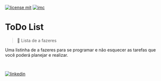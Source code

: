 [![license mit](https://img.shields.io/github/license/mrbrenio/simplesimc)](https://github.com/MrBrenio/todo-list/blob/main/LICENSE) [![imc](https://img.shields.io/badge/MrBrenio-todo-brightgreen)](https://mrbrenio.github.io/todo-list/)

# ToDo List 
> 🧾 Lista de a fazeres 

Uma listinha de a fazeres para se programar e não esquecer as tarefas que você poderá planejar e realizar.

<br>

[![linkedin](https://img.icons8.com/material/72/linkedin--v3.gif)](https://www.linkedin.com/in/brenio/) 
